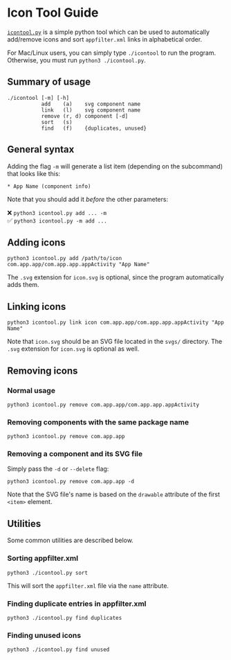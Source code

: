 # Icon Tool Guide

[`icontool.py`](/icontool.py) is a simple python tool which can be used to automatically add/remove icons and sort `appfilter.xml` links in alphabetical order.

For Mac/Linux users, you can simply type `./icontool` to run the program. Otherwise, you must run `python3 ./icontool.py`.

## Summary of usage

```console
./icontool [-m] [-h]
           add    (a)    svg component name
           link   (l)    svg component name
           remove (r, d) component [-d]
           sort   (s)
           find   (f)    {duplicates, unused}
```

## General syntax

Adding the flag `-m` will generate a list item (depending on the subcommand) that looks like this:

```
* App Name (component info)
```

Note that you should add it _before_ the other parameters:

:x: `python3 icontool.py add ... -m`<br/>
:white_check_mark: `python3 icontool.py -m add ...`

## Adding icons

```console
python3 icontool.py add /path/to/icon com.app.app/com.app.app.appActivity "App Name"
```

The `.svg` extension for `icon.svg` is optional, since the program automatically adds them.

## Linking icons

```console
python3 icontool.py link icon com.app.app/com.app.app.appActivity "App Name"
```

Note that `icon.svg` should be an SVG file located in the `svgs/` directory. The `.svg` extension for `icon.svg` is optional as well.

## Removing icons

### Normal usage

```console
python3 icontool.py remove com.app.app/com.app.app.appActivity
```

### Removing components with the same package name

```console
python3 icontool.py remove com.app.app
```

### Removing a component and its SVG file

Simply pass the `-d` or `--delete` flag:

```console
python3 icontool.py remove com.app.app -d
```

Note that the SVG file's name is based on the `drawable` attribute of the first `<item>` element.

## Utilities

Some common utilities are described below.

### Sorting appfilter.xml

```console
python3 ./icontool.py sort
```

This will sort the `appfilter.xml` file via the `name` attribute.

### Finding duplicate entries in appfilter.xml

```console
python3 ./icontool.py find duplicates
```

### Finding unused icons

```console
python3 ./icontool.py find unused
```
